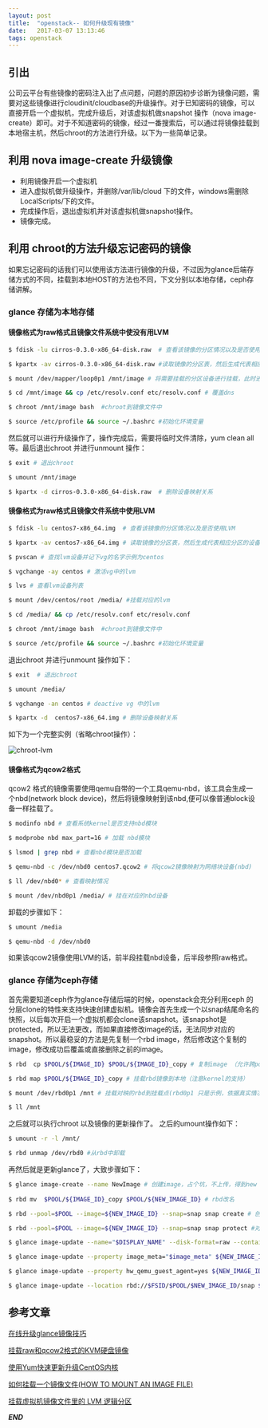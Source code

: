 ```yaml
---
layout: post
title:  "openstack-- 如何升级现有镜像"
date:   2017-03-07 13:13:46
tags: openstack
---
```




## 引出

公司云平台有些镜像的密码注入出了点问题，问题的原因初步诊断为镜像问题，需要对这些镜像进行cloudinit/cloudbase的升级操作。对于已知密码的镜像，可以直接开启一个虚拟机，完成升级后，对该虚拟机做snapshot 操作（nova image-create）即可。对于不知道密码的镜像，经过一番搜索后，可以通过将镜像挂载到本地宿主机，然后chroot的方法进行升级。以下为一些简单记录。


## 利用 nova image-create 升级镜像 

- 利用镜像开启一个虚拟机
- 进入虚拟机做升级操作，并删除/var/lib/cloud 下的文件，windows需删除LocalScripts/下的文件。
- 完成操作后，退出虚拟机并对该虚拟机做snapshot操作。
- 镜像完成。


## 利用 chroot的方法升级忘记密码的镜像

如果忘记密码的话我们可以使用该方法进行镜像的升级，不过因为glance后端存储方式的不同，挂载到本地HOST的方法也不同，下文分别以本地存储，ceph存储讲解。


### glance 存储为本地存储


#### 镜像格式为raw格式且镜像文件系统中使没有用LVM

```bash
$ fdisk -lu cirros-0.3.0-x86_64-disk.raw  # 查看该镜像的分区情况以及是否使用LVM

$ kpartx -av cirros-0.3.0-x86_64-disk.raw #读取镜像的分区表，然后生成代表相应分区的设备/dev/loop0 ，/dev/loop1等等

$ mount /dev/mapper/loop0p1 /mnt/image # 将需要挂载的分区设备进行挂载，此时进入/mnt/image 应该就可以看到熟悉的系统文件目录了 

$ cd /mnt/image && cp /etc/resolv.conf etc/resolv.conf # 覆盖dns

$ chroot /mnt/image bash  #chroot到镜像文件中

$ source /etc/profile && source ~/.bashrc #初始化环境变量

```

然后就可以进行升级操作了，操作完成后，需要将临时文件清除，yum clean all 等。最后退出chroot 并进行unmount 操作：

```bash
$ exit # 退出chroot

$ umount /mnt/image 

$ kpartx -d cirros-0.3.0-x86_64-disk.raw  # 删除设备映射关系

```


#### 镜像格式为raw格式且镜像文件系统中使用LVM

```bash
$ fdisk -lu centos7-x86_64.img  # 查看该镜像的分区情况以及是否使用LVM

$ kpartx -av centos7-x86_64.img # 读取镜像的分区表，然后生成代表相应分区的设备/dev/loop0 ，/dev/loop1等等

$ pvscan # 查找lvm设备并记下vg的名字示例为centos

$ vgchange -ay centos # 激活vg中的lvm

$ lvs # 查看lvm设备列表

$ mount /dev/centos/root /media/ #挂载对应的lvm

$ cd /media/ && cp /etc/resolv.conf etc/resolv.conf

$ chroot /mnt/image bash  #chroot到镜像文件中

$ source /etc/profile && source ~/.bashrc #初始化环境变量

```

退出chroot 并进行unmount 操作如下：

```bash
$ exit  # 退出chroot

$ umount /media/ 

$ vgchange -an centos # deactive vg 中的lvm

$ kpartx -d  centos7-x86_64.img # 删除设备映射关系 

```

如下为一个完整实例（省略chroot操作）：

![chroot-lvm](http://7xrnwq.com1.z0.glb.clouddn.com/2017-03-08-chroot-lvm.png)


#### 镜像格式为qcow2格式

qcow2 格式的镜像需要使用qemu自带的一个工具qemu-nbd，该工具会生成一个nbd(network block device)，然后将镜像映射到该nbd,便可以像普通block设备一样挂载了。

```bash
$ modinfo nbd # 查看系统kernel是否支持nbd模块

$ modprobe nbd max_part=16 # 加载 nbd模块

$ lsmod | grep nbd # 查看nbd模块是否加载

$ qemu-nbd -c /dev/nbd0 centos7.qcow2 # 将qcow2镜像映射为网络块设备(nbd)

$ ll /dev/nbd0* # 查看映射情况

$ mount /dev/nbd0p1 /media/ # 挂在对应的nbd设备

```

卸载的步骤如下：

```bash
$ umount /media

$ qemu-nbd -d /dev/nbd0

```

如果该qcow2镜像使用LVM的话，前半段挂载nbd设备，后半段参照raw格式。



### glance 存储为ceph存储

首先需要知道ceph作为glance存储后端的时候，openstack会充分利用ceph 的分层clone的特性来支持快速创建虚拟机。镜像会首先生成一个以snap结尾命名的快照，以后每次开启一个虚拟机都会clone该snapshot。该snapshot是protected，所以无法更改，而如果直接修改image的话，无法同步对应的snapshot。所以最稳妥的方法是先复制一个rbd image，然后修改这个复制的image，修改成功后覆盖或直接删除之前的image。

```bash
$ rbd  cp $POOL/${IMAGE_ID} $POOL/${IMAGE_ID}_copy # 复制image （允许跨pool）

$ rbd map $POOL/${IMAGE_ID}_copy # 挂载rbd镜像到本地（注意kernel的支持）

$ mount /dev/rbd0p1 /mnt # 挂载对映的rbd到挂载点(rbd0p1 只是示例，依据真实情况填写)

$ ll /mnt 

```

之后就可以执行chroot 以及镜像的更新操作了。
之后的umount操作如下：
```bash
$ umount -r -l /mnt/ 

$ rbd unmap /dev/rbd0 #从rbd中卸载

```


再然后就是更新glance了，大致步骤如下：

```bash
$ glance image-create --name NewImage # 创建image，占个坑，不上传，得到new imageID
 
$ rbd mv  $POOL/${IMAGE_ID}_copy $POOL/${NEW_IMAGE_ID} # rbd改名

$ rbd --pool=$POOL --image=${NEW_IMAGE_ID} --snap=snap snap create # 创建snapshot

$ rbd --pool=$POOL --image=${NEW_IMAGE_ID} --snap=snap snap protect #对snapshot做保护

$ glance image-update --name="$DISPLAY_NAME" --disk-format=raw --container-format=bare --is-public=True ${NEW_IMAGE_ID} # 更新glance 元数据

$ glance image-update --property image_meta="$image_meta" ${NEW_IMAGE_ID}

$ glance image-update --property hw_qemu_guest_agent=yes ${NEW_IMAGE_ID}

$ glance image-update --location rbd://$FSID/$POOL/$NEW_IMAGE_ID/snap ${NEW_IMAGE_ID} #更新镜像的地址

```




## 参考文章


[在线升级glance镜像技巧](http://int32bit.me/2016/06/04/%E5%9C%A8%E7%BA%BF%E6%9B%B4%E6%96%B0Glance%E9%95%9C%E5%83%8F/)

[挂载raw和qcow2格式的KVM硬盘镜像](http://krystism.is-programmer.com/posts/47074.html)

[使用Yum快速更新升级CentOS内核](https://www.sjy.im/toss/use-yum-update-centos-kernel-quickly.html)

[如何挂载一个镜像文件(HOW TO MOUNT AN IMAGE FILE)](http://smilejay.com/2012/08/mount-an-image-file/)

[挂载虚拟机镜像文件里的 LVM 逻辑分区](http://www.vpsee.com/2010/10/mount-lvm-volumes-from-loopback-disk-images/)

***END***
